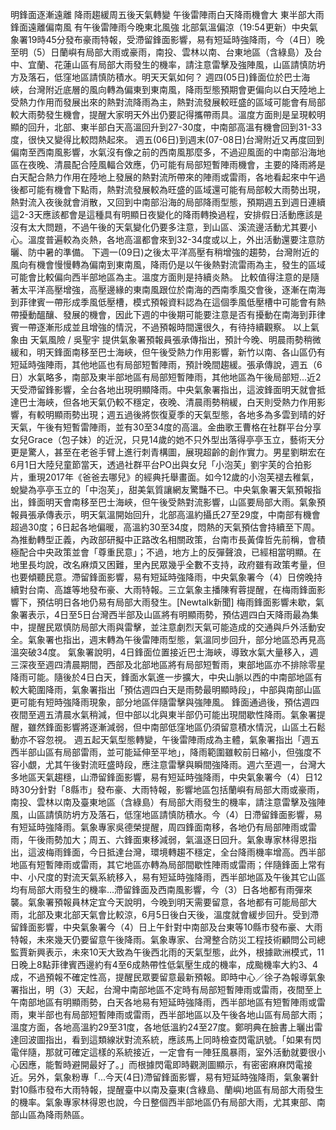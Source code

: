 明鋒面逐漸遠離 降雨趨緩周五後天氣轉變 午後雷陣雨白天降雨機會大 東半部大雨鋒面遠離偏南風 有午後雷陣雨今晚東北風強 北部氣溫偏涼（19:54更新）中央氣象署19時45分發布豪雨特報，受滯留鋒面影響，易有短延時強降雨，今（4日）晚至明（5）日蘭嶼有局部大雨或豪雨，南投、雲林以南、台東地區（含綠島）及台中、宜蘭、花蓮山區有局部大雨發生的機率，請注意雷擊及強陣風，山區請慎防坍方及落石，低窪地區請慎防積水。明天天氣如何？  週四(05日)鋒面位於巴士海峽，台灣附近底層的風向轉為偏東到東南風，降雨型態預期會更偏向以白天陸地上受熱力作用而發展出來的熱對流降雨為主，熱對流發展較旺盛的區域可能會有局部較大雨勢發生機會，提醒大家明天外出仍要記得攜帶雨具。溫度方面則是呈現較明顯的回升，北部、東半部白天高溫回升到27-30度，中南部高溫有機會回到31-33度，很快又變得比較悶熱起來。  週五(06日)到週末(07-08日)台灣附近又再度回到偏南至西南風影響，水氣沒有像之前的西南風那麼多，不過迎風面的中南部沿海地區在夜晚、清晨配合陸風輻合效應，仍可能有局部短暫陣雨機會，主要的降雨將是白天配合熱力作用在陸地上發展的熱對流所帶來的陣雨或雷雨，各地看起來中午過後都可能有機會下點雨，熱對流發展較為旺盛的區域還可能有局部較大雨勢出現，熱對流入夜後就會消散，又回到中南部沿海的局部降雨型態，預期週五到週日連續這2-3天應該都會是這種具有明顯日夜變化的降雨轉換過程，安排假日活動應該是沒有太大問題，不過午後的天氣變化仍要多注意，到山區、溪流邊活動尤其要小心。溫度普遍較為炎熱，各地高溫都會來到32-34度或以上，外出活動還要注意防曬、防中暑的準備。  下週一(09日)之後太平洋高壓有稍增強的趨勢，台灣附近的風向有機會慢慢轉為偏南到東南風，降雨仍是以午後熱對流雷雨為主，發生的區域可能會比較偏向西半部地區為主。溫度方面則是持續炎熱。  比較值得注意的是隨著太平洋高壓增強，高壓邊緣的東南風跟位於南海的西南季風交會後，逐漸在南海到菲律賓一帶形成季風低壓槽，模式預報資料認為在這個季風低壓槽中可能會有熱帶擾動醞釀、發展的機會，因此下週的中後期可能要注意是否有擾動在南海到菲律賓一帶逐漸形成並且增強的情況，不過預報時間還很久，有待持續觀察。  以上氣象由 天氣風險 / 吳聖宇 提供氣象署預報員張承傳指出，預計今晚、明晨雨勢稍微緩和，明天鋒面南移至巴士海峽，但午後受熱力作用影響，新竹以南、各山區仍有短延時強陣雨，其他地區也有局部短暫陣雨，預計晚間趨緩。張承傳說，週五（6日）水氣略多，南部及東半部地區有局部短暫陣雨，其他地區為午後局部短...近2天受滯留鋒影響，全台各地出現明顯降雨。中央氣象署指出，這波鋒面明天就會抵達巴士海峽，但各地天氣仍較不穩定，夜晚、清晨雨勢稍緩，白天則受熱力作用影響，有較明顯雨勢出現；週五過後將恢復夏季的天氣型態，各地多為多雲到晴的好天氣，午後有短暫雷陣雨，並有30至34度的高溫。金曲歌王曹格在社群平台分享女兒Grace（包子妹）的近況，只見14歲的她不只外型出落得亭亭玉立，藝術天分更是驚人，甚至在老爸手臂上進行刺青構圖，展現超齡的創作實力。男星劉畊宏在6月1日大陸兒童節當天，透過社群平台PO出與女兒「小泡芙」劉宇芙的合拍影片，重現2017年《爸爸去哪兒》的經典托舉畫面。如今12歲的小泡芙褪去稚氣，蛻變為亭亭玉立的「中泡芙」，甜美氣質讓網友驚豔不已。中央氣象署天氣預報指出，鋒面明天會南移至巴士海峽，但午後受熱對流影響，山區要局部大雨。氣象預報員張承傳表示，明天氣溫開始回升，北部高溫約攝氏27至29度，中南部有機會超過30度；6日起各地偏暖，高溫約30至34度，悶熱的天氣預估會持續至下周。為推動轉型正義，內政部研擬中正路改名相關政策，台南市長黃偉哲先前稱，會積極配合中央政策並會「尊重民意」；不過，地方上的反彈聲浪，已經相當明顯。在地里長均說，改名麻煩又困難，里內民眾幾乎全數不支持，政府雖有政策考量，但也要傾聽民意。滯留鋒面影響，易有短延時強降雨，中央氣象署今（4）日傍晚持續對台南、高雄等地發布豪、大雨特報。三立氣象主播陳宥蓉提醒，在梅雨鋒面影響下，預估明日各地仍易有局部大雨發生。[Newtalk新聞] 梅雨鋒面影響未歇，氣象署表示，4日至5日台灣西半部及山區將有明顯雨勢，預估週四白天降雨最為集中，提醒民眾慎防局部大雨與雷擊，並注意劇烈天氣可能造成的交通與戶外活動安全。氣象署也指出，週末轉為午後雷陣雨型態，氣溫同步回升，部分地區恐再見高溫突破34度。 氣象署說明，4日鋒面位置接近巴士海峽，導致水氣大量移入，週三深夜至週四清晨期間，西部及北部地區將有局部短暫雨，東部地區亦不排除零星降雨可能。隨後於4日白天，鋒面水氣進一步擴大，中央山脈以西的中南部地區有較大範圍降雨，氣象署指出「預估週四白天是雨勢最明顯時段」，中部與南部山區更可能有短時強降雨現象，部分地區伴隨雷擊與強陣風。 鋒面通過後，預估週四夜間至週五清晨水氣稍減，但中部以北與東半部仍可能出現間歇性降雨。氣象署提醒，雖然鋒面影響將逐漸減弱，但中南部低窪地區仍須留意積水情況，山區土石鬆動亦不容忽視。 週五起天氣型態轉變，午後雷陣雨成為主體，氣象署指出「週五西半部山區有局部雷雨，並可能延伸至平地」，降雨範圍雖較前日縮小，但強度不容小覷，尤其午後對流旺盛時段，應注意雷擊與瞬間強降雨。週六至週一，台灣大多地區天氣趨穩，山滯留鋒面影響，易有短延時強降雨，中央氣象署今（4）日12時30分針對「8縣市」發布豪、大雨特報，影響地區包括蘭嶼有局部大雨或豪雨，南投、雲林以南及臺東地區（含綠島）有局部大雨發生的機率，請注意雷擊及強陣風，山區請慎防坍方及落石，低窪地區請慎防積水。今（4）日滯留鋒面影響，易有短延時強降雨。氣象專家吳德榮提醒，周四鋒面南移，各地仍有局部陣雨或雷雨，午後雨勢加大；周五、六鋒面東移減弱，氣溫逐日回升。氣象專家林得恩指出，這波梅雨鋒面，今日抵達台灣，環境轉趨不穩定，全台降雨機率增高。西半部地區有短暫陣雨或雷雨，其它地區亦轉為局部間歇性陣雨或雷雨；伴隨鋒面上常有中、小尺度的對流天氣系統移入，易有短延時強降雨，西半部地區及午後其它山區均有局部大雨發生的機率...滯留鋒面及西南風影響，今（3）日各地都有雨彈來襲。氣象署預報員林定宜今天說明，今晚到明天需要留意，各地都有可能局部大雨，北部及東北部天氣會比較涼，6月5日後白天後，溫度就會緩步回升。受到滯留鋒面影響，中央氣象署今（4）日上午針對中南部及台東等10縣市發布豪、大雨特報，未來幾天仍要留意午後降雨。氣象專家、台灣整合防災工程技術顧問公司總監賈新興表示，未來10天大致為午後西北雨的天氣型態，此外，根據歐洲模式，11日晚上8點菲律賓西邊約有4至6成熱帶性低氣壓生成的機率，成颱機率大約3、4成，不過預報不確定性高，提醒民眾要留意最新預報。即時中心／徐子為報導氣象署指出，明（3）天起，台灣中南部地區不定時有局部短暫陣雨或雷雨，夜間至上午南部地區有明顯雨勢，白天各地易有短延時強降雨，西半部地區有短暫陣雨或雷雨，東半部也有局部短暫陣雨或雷雨，西半部地區以及午後各地山區有局部大雨；溫度方面，各地高溫約29至31度，各地低溫約24至27度。鄭明典在臉書上曬出雷達回波圖指出，看到這類線狀對流系統，應該馬上同時檢查閃電訊號。「如果有閃電伴隨，那就可確定這樣的系統接近，一定會有一陣狂風暴雨，室外活動就要很小心因應，能暫時避開最好了。」而根據閃電即時觀測圖顯示，有密密麻麻閃電接近。另外，氣象粉專「...今天(4日)滯留鋒面影響，易有短延時強降雨，氣象署針對10縣市發布大雨特報，提醒臺中以南及臺東(含綠島、蘭嶼)地區有局部大雨發生的機率。氣象專家林得恩也說，今日整個西半部地區仍有局部大雨，尤其東部、南部山區為降雨熱區。